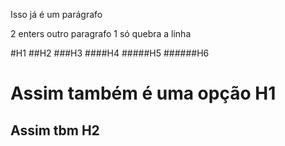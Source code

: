 Isso já é um parágrafo


2 enters outro paragrafo
1 só quebra a linha

#H1
##H2
###H3
####H4
#####H5
######H6

Assim também é uma opção H1
=

Assim tbm H2
-